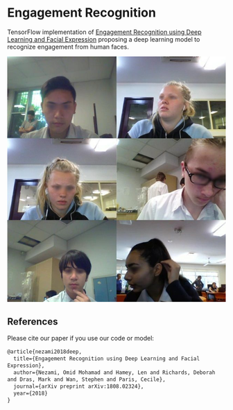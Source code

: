# Engagement Recognition

TensorFlow implementation of [Engagement Recognition using Deep Learning and Facial Expression](https://arxiv.org/abs/1808.02324) proposing a deep learning model to recognize engagement from human faces. 


![sample_eng](images/sample_eng.jpg?raw=true "Engaged (left) and disengaged (right) samples collected in our studies. We blurred the children's eyes for ethical issues, even though we have their parents consent at the time.")


## References
Please cite our paper if you use our code or model:
```
@article{nezami2018deep,
  title={Engagement Recognition using Deep Learning and Facial Expression},
  author={Nezami, Omid Mohamad and Hamey, Len and Richards, Deborah and Dras, Mark and Wan, Stephen and Paris, Cecile},
  journal={arXiv preprint arXiv:1808.02324},
  year={2018}
}
